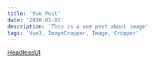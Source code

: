 ```yaml
---
title: 'Vue Post'
date: '2020-01-01'
description: 'This is a vue post about image'
tags: 'Vue3, ImageCropper, Image, Cropper'
---
```




[HeadlessUI](https://headlessui.com/)